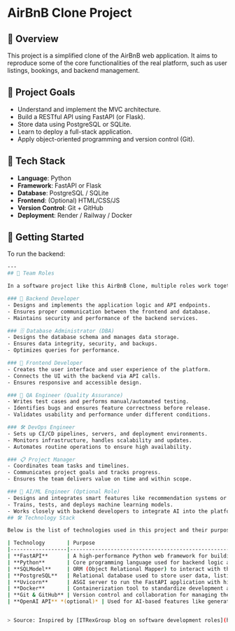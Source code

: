 # AirBnB Clone Project

## 📌 Overview

This project is a simplified clone of the AirBnB web application. It aims to reproduce some of the core functionalities of the real platform, such as user listings, bookings, and backend management.

## 🎯 Project Goals

- Understand and implement the MVC architecture.
- Build a RESTful API using FastAPI (or Flask).
- Store data using PostgreSQL or SQLite.
- Learn to deploy a full-stack application.
- Apply object-oriented programming and version control (Git).

## 🧰 Tech Stack

- **Language**: Python  
- **Framework**: FastAPI or Flask  
- **Database**: PostgreSQL / SQLite  
- **Frontend**: (Optional) HTML/CSS/JS  
- **Version Control**: Git + GitHub  
- **Deployment**: Render / Railway / Docker

## 🚀 Getting Started

To run the backend:

```bash
---
## 👥 Team Roles

In a software project like this AirBnB Clone, multiple roles work together to ensure successful design, development, and deployment. Below are key roles and their responsibilities:

### 🔧 Backend Developer
- Designs and implements the application logic and API endpoints.
- Ensures proper communication between the frontend and database.
- Maintains security and performance of the backend services.

### 🗄️ Database Administrator (DBA)
- Designs the database schema and manages data storage.
- Ensures data integrity, security, and backups.
- Optimizes queries for performance.

### 🎨 Frontend Developer
- Creates the user interface and user experience of the platform.
- Connects the UI with the backend via API calls.
- Ensures responsive and accessible design.

### 🧪 QA Engineer (Quality Assurance)
- Writes test cases and performs manual/automated testing.
- Identifies bugs and ensures feature correctness before release.
- Validates usability and performance under different conditions.

### 🛠️ DevOps Engineer
- Sets up CI/CD pipelines, servers, and deployment environments.
- Monitors infrastructure, handles scalability and updates.
- Automates routine operations to ensure high availability.

### 📋 Project Manager
- Coordinates team tasks and timelines.
- Communicates project goals and tracks progress.
- Ensures the team delivers value on time and within scope.

### 🤖 AI/ML Engineer (Optional Role)
- Designs and integrates smart features like recommendation systems or chatbots.
- Trains, tests, and deploys machine learning models.
- Works closely with backend developers to integrate AI into the platform.
## 🛠 Technology Stack

Below is the list of technologies used in this project and their purposes:

| Technology       | Purpose                                                                 |
|------------------|-------------------------------------------------------------------------|
| **FastAPI**      | A high-performance Python web framework for building RESTful APIs.      |
| **Python**       | Core programming language used for backend logic and scripting.         |
| **SQLModel**     | ORM (Object Relational Mapper) to interact with the database using Python classes. |
| **PostgreSQL**   | Relational database used to store user data, listings, and bookings.    |
| **Uvicorn**      | ASGI server to run the FastAPI application with high performance.       |
| **Docker**       | Containerization tool to standardize development and deployment.        |
| **Git & GitHub** | Version control and collaboration for managing the project codebase.    |
| **OpenAI API** *(optional)* | Used for AI-based features like generating text or smart recommendations. |


> Source: Inspired by [ITRexGroup blog on software development roles](https://itrexgroup.com/blog/software-development-team-structure/)



